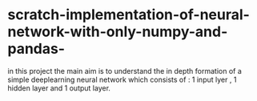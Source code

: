 # scratch-implementation-of-neural-network-with-only-numpy-and-pandas-
in this project the main aim is to understand the in depth formation of a simple deeplearning neural network which consists of : 1 input lyer , 1 hidden layer and 1 output layer.
